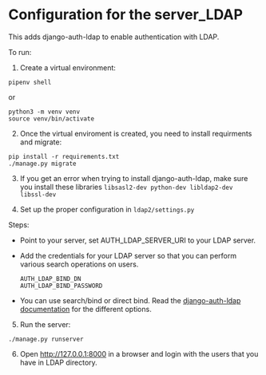 # Configuration for the server_LDAP

This adds django-auth-ldap to enable authentication with LDAP.

To run:

1. Create a virtual environment:
```
pipenv shell
```

or

```
python3 -m venv venv
source venv/bin/activate
```

2. Once the virtual enviroment is created, you need to install requirments and migrate:
```
pip install -r requirements.txt
./manage.py migrate
```

3. If you get an error when trying to install django-auth-ldap, make sure you install these libraries
   `libsasl2-dev python-dev libldap2-dev libssl-dev`

4. Set up the proper configuration in `ldap2/settings.py`

Steps:
* Point to your server, set AUTH_LDAP_SERVER_URI to your LDAP server.
* Add the credentials for your LDAP server so that you can perform various search operations on users.

    ```
    AUTH_LDAP_BIND_DN
    AUTH_LDAP_BIND_PASSWORD
    ```

* You can use search/bind or direct bind. Read the [django-auth-ldap documentation](https://django-auth-ldap.readthedocs.io/en/latest/authentication.html) for the different options.

5. Run the server:
```
./manage.py runserver
```

6. Open http://127.0.0.1:8000 in a browser and login with the users that you have in LDAP directory.
